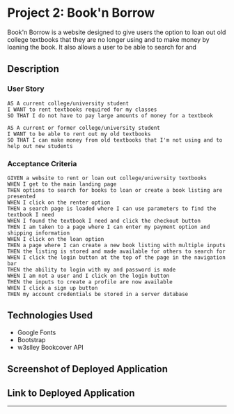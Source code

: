# Project 2: Book'n Borrow
Book'n Borrow is a website designed to give users the option to loan out old college textbooks that they are no longer using and to make money by loaning the book. It also allows a user to be able to search for and 

## Description

### User Story
```
AS A current college/university student
I WANT to rent textbooks required for my classes
SO THAT I do not have to pay large amounts of money for a textbook
```

```
AS A current or former college/university student
I WANT to be able to rent out my old textbooks
SO THAT I can make money from old textbooks that I'm not using and to help out new students
```
### Acceptance Criteria
```
GIVEN a website to rent or loan out college/university textbooks
WHEN I get to the main landing page
THEN options to search for books to loan or create a book listing are presented
WHEN I click on the renter option
THEN a search page is loaded where I can use parameters to find the textbook I need
WHEN I found the textbook I need and click the checkout button
THEN I am taken to a page where I can enter my payment option and shipping information
WHEN I click on the loan option
THEN a page where I can create a new book listing with multiple inputs
THEN the listing is stored and made available for others to search for
WHEN I click the login button at the top of the page in the navigation bar
THEN the ability to login with my and password is made
WHEN I am not a user and I click on the login button
THEN the inputs to create a profile are now available
WHEN I click a sign up button
THEN my account credentials be stored in a server database
```

## Technologies Used
* Google Fonts
* Bootstrap
* w3slley Bookcover API

## Screenshot of Deployed Application

## Link to Deployed Application

---
